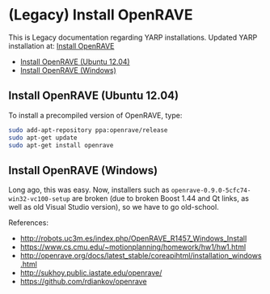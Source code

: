 # (Legacy) Install OpenRAVE

This is Legacy documentation regarding YARP installations. Updated YARP installation at: [Install OpenRAVE](install-openrave.md)

* [Install OpenRAVE (Ubuntu 12.04)](#install-openrave-ubuntu-1204)
* [Install OpenRAVE (Windows)](#install-openrave-windows)

## Install OpenRAVE (Ubuntu 12.04)

To install a precompiled version of OpenRAVE, type:

```bash
sudo add-apt-repository ppa:openrave/release
sudo apt-get update
sudo apt-get install openrave
```

## Install OpenRAVE (Windows)

Long ago, this was easy. Now, installers such as `openrave-0.9.0-5cfc74-win32-vc100-setup` are broken (due to broken Boost 1.44 and Qt links, as well as old Visual Studio version), so we have to go old-school.

References:
- http://robots.uc3m.es/index.php/OpenRAVE_R1457_Windows_Install
- https://www.cs.cmu.edu/~motionplanning/homework/hw1/hw1.html
- http://openrave.org/docs/latest_stable/coreapihtml/installation_windows.html
- http://sukhoy.public.iastate.edu/openrave/
- https://github.com/rdiankov/openrave
